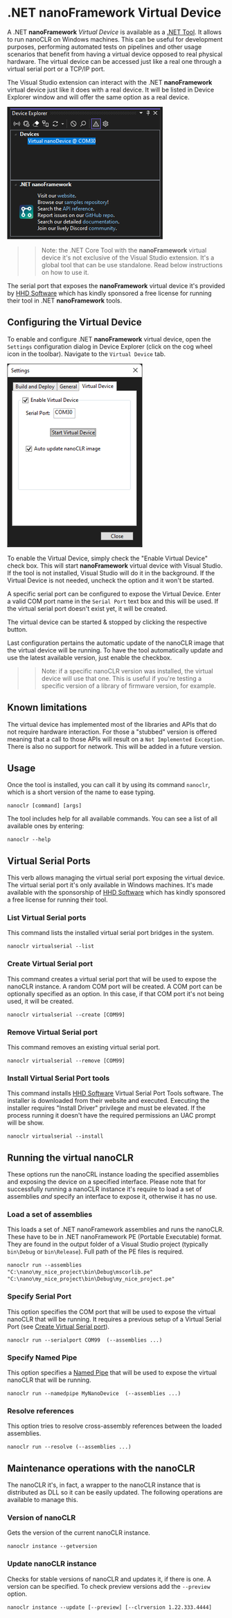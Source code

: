 # .NET **nanoFramework** Virtual Device

A .NET **nanoFramework** _Virtual Device_ is available as a [.NET Tool](https://docs.microsoft.com/en-us/dotnet/core/tools/global-tools). It allows to run nanoCLR on Windows machines. This can be useful for development purposes, performing automated tests on pipelines and other usage scenarios that benefit from having a virtual device opposed to real physical hardware. The virtual device can be accessed just like a real one through a virtual serial port or a TCP/IP port.

The Visual Studio extension can interact with the .NET **nanoFramework** virtual device just like it does with a real device. It will be listed in Device Explorer window and will offer the same option as a real device.

![virtual device listed in device explorer](../../images/virtual-device/device-explorer-showing-virtual-device.png)

>> Note: the .NET Core Tool with the **nanoFramework** virtual device it's not exclusive of the Visual Studio extension. It's a global tool that can be use standalone. Read below instructions on how to use it.

The serial port that exposes the **nanoFramework** virtual device it's provided by [HHD Software](https://www.hhdsoftware.com/) which has kindly sponsored a free license for running their tool in .NET **nanoFramework** tools.

## Configuring the Virtual Device

To enable and configure .NET **nanoFramework** virtual device, open the `Settings` configuration dialog in Device Explorer (click on the cog wheel icon in the toolbar). Navigate to the `Virtual Device` tab.

![virtual device configurations](../../images/virtual-device/settings-virtual-device-tab.png)

To enable the Virtual Device, simply check the "Enable Virtual Device" check box. This will start **nanoFramework** virtual device with Visual Studio. If the tool is not installed, Visual Studio will do it in the background. If the Virtual Device is not needed, uncheck the option and it won't be started.

A specific serial port can be configured to expose the Virtual Device. Enter a valid COM port name in the `Serial Port` text box and this will be used. If the virtual serial port doesn't exist yet, it will be created.

The virtual device can be started & stopped by clicking the respective button.

Last configuration pertains the automatic update of the nanoCLR image that the virtual device will be running. To have the tool automatically update and use the latest available version, just enable the checkbox.

>> Note: if a specific nanoCLR version was installed, the virtual device will use that one. This is useful if you're testing a specific version of a library of firmware version, for example.

## Known limitations

The virtual device has implemented most of the libraries and APIs that do not require hardware interaction. For those a "stubbed" version is offered meaning that a call to those APIs will result on a `Not Implemented Exception`. There is also no support for network. This will be added in a future version.

## Usage

Once the tool is installed, you can call it by using its command `nanoclr`, which is a short version of the name to ease typing.

```console
nanoclr [command] [args]
```

The tool includes help for all available commands. You can see a list of all available ones by entering:

```console
nanoclr --help
```

## Virtual Serial Ports

This verb allows managing the virtual serial port exposing the virtual device.
The virtual serial port it's only available in Windows machines. It's made available with the sponsorship of [HHD Software](https://www.hhdsoftware.com/) which has kindly sponsored a free license for running their tool.

### List Virtual Serial ports

This command lists the installed virtual serial port bridges in the system.

```console
nanoclr virtualserial --list
```

### Create Virtual Serial port

This command creates a virtual serial port that will be used to expose the nanoCLR instance. A random COM port will be created.
A COM port can be optionally specified as an option. In this case, if that COM port it's not being used, it will be created.

```console
nanoclr virtualserial --create [COM99]
```

### Remove Virtual Serial port

This command removes an existing virtual serial port.

```console
nanoclr virtualserial --remove [COM99]
```

### Install Virtual Serial Port tools

This command installs [HHD Software](https://www.hhdsoftware.com/) Virtual Serial Port Tools software. The installer is downloaded from their website and executed. Executing the installer requires "Install Driver" privilege and must be elevated. If the process running it doesn't have the required permissions an UAC prompt will be show.

```console
nanoclr virtualserial --install
```

## Running the virtual nanoCLR

These options run the nanoCRL instance loading the specified assemblies and exposing the device on a specified interface. Please note that for successfully running a nanoCLR instance it's require to load a set of assemblies _and_ specify an interface to expose it, otherwise it has no use.

### Load a set of assemblies

This loads a set of .NET nanoFramework assemblies and runs the nanoCLR. These have to be in .NET nanoFramework PE (Portable Executable) format.
They are found in the output folder of a Visual Studio project (typically `bin\Debug` or `bin\Release`). Full path of the PE files is required.

```console
nanoclr run --assemblies "C:\nano\my_nice_project\bin\Debug\mscorlib.pe" "C:\nano\my_nice_project\bin\Debug\my_nice_project.pe"
```

### Specify Serial Port

This option specifies the COM port that will be used to expose the virtual nanoCLR that will be running. It requires a previous setup of a Virtual Serial Port (see [Create Virtual Serial port](#create-virtual-serial-port)).

```console
nanoclr run --serialport COM99  (--assemblies ...)
```

### Specify Named Pipe

This option specifies a [Named Pipe](https://learn.microsoft.com/en-us/windows/win32/ipc/named-pipes) that will be used to expose the virtual nanoCLR that will be running.

```console
nanoclr run --namedpipe MyNanoDevice  (--assemblies ...)
```

### Resolve references

This option tries to resolve cross-assembly references between the loaded assemblies.

```console
nanoclr run --resolve (--assemblies ...)
```

## Maintenance operations with the nanoCLR

The nanoCLR it's, in fact, a wrapper to the nanoCLR instance that is distributed as DLL so it can be easily updated.
The following operations are available to manage this.

### Version of nanoCLR

Gets the version of the current nanoCLR instance.

```console
nanoclr instance --getversion
```

### Update nanoCLR instance

Checks for stable versions of nanoCLR and updates it, if there is one. A version can be specified. To check preview versions add the `--preview` option.

```console
nanoclr instance --update [--preview] [--clrversion 1.22.333.4444]
```
